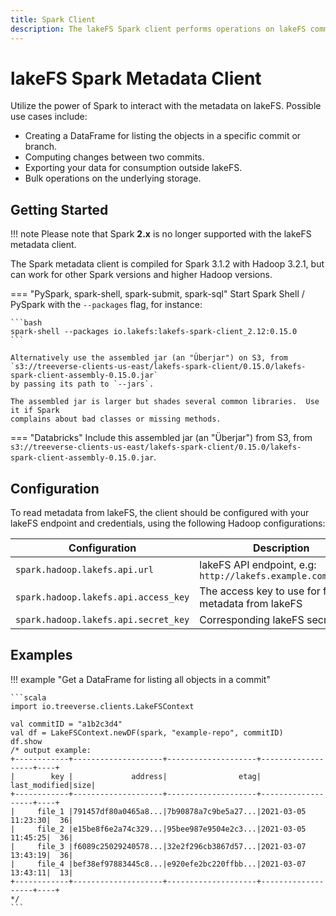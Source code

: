```yaml
---
title: Spark Client
description: The lakeFS Spark client performs operations on lakeFS committed metadata stored in the object store.
---
```


# lakeFS Spark Metadata Client

Utilize the power of Spark to interact with the metadata on lakeFS. Possible use cases include:

* Creating a DataFrame for listing the objects in a specific commit or branch.
* Computing changes between two commits.
* Exporting your data for consumption outside lakeFS.
* Bulk operations on the underlying storage.

## Getting Started

!!! note
    Please note that Spark **2.x** is no longer supported with the lakeFS metadata client.


The Spark metadata client is compiled for Spark 3.1.2 with Hadoop 3.2.1, but
can work for other Spark versions and higher Hadoop versions.


=== "PySpark, spark-shell, spark-submit, spark-sql"
    Start Spark Shell / PySpark with the `--packages` flag, for instance:

    ```bash
    spark-shell --packages io.lakefs:lakefs-spark-client_2.12:0.15.0
    ```

    Alternatively use the assembled jar (an "Überjar") on S3, from
    `s3://treeverse-clients-us-east/lakefs-spark-client/0.15.0/lakefs-spark-client-assembly-0.15.0.jar`
    by passing its path to `--jars`.

    The assembled jar is larger but shades several common libraries.  Use it if Spark
    complains about bad classes or missing methods.

=== "Databricks"
    Include this assembled jar (an "Überjar") from S3, from
    `s3://treeverse-clients-us-east/lakefs-spark-client/0.15.0/lakefs-spark-client-assembly-0.15.0.jar`.


## Configuration

To read metadata from lakeFS, the client should be configured with your lakeFS endpoint and credentials, using the following Hadoop configurations:

   | Configuration                        | Description                                                  |
   |--------------------------------------|--------------------------------------------------------------|
   | `spark.hadoop.lakefs.api.url`        | lakeFS API endpoint, e.g: `http://lakefs.example.com/api/v1` |
   | `spark.hadoop.lakefs.api.access_key` | The access key to use for fetching metadata from lakeFS      |
   | `spark.hadoop.lakefs.api.secret_key` | Corresponding lakeFS secret key                              |

## Examples

!!! example "Get a DataFrame for listing all objects in a commit"

    ```scala
    import io.treeverse.clients.LakeFSContext

    val commitID = "a1b2c3d4"
    val df = LakeFSContext.newDF(spark, "example-repo", commitID)
    df.show
    /* output example:
    +------------+--------------------+--------------------+-------------------+----+
    |        key |             address|                etag|      last_modified|size|
    +------------+--------------------+--------------------+-------------------+----+
    |     file_1 |791457df80a0465a8...|7b90878a7c9be5a27...|2021-03-05 11:23:30|  36|
    |     file_2 |e15be8f6e2a74c329...|95bee987e9504e2c3...|2021-03-05 11:45:25|  36|
    |     file_3 |f6089c25029240578...|32e2f296cb3867d57...|2021-03-07 13:43:19|  36|
    |     file_4 |bef38ef97883445c8...|e920efe2bc220ffbb...|2021-03-07 13:43:11|  13|
    +------------+--------------------+--------------------+-------------------+----+
    */
    ```
